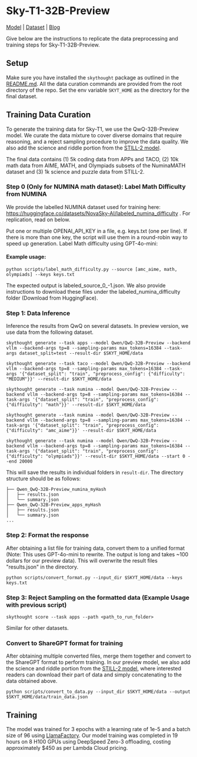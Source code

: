 # Sky-T1-32B-Preview 

[Model](https://huggingface.co/NovaSky-AI/Sky-T1-32B-Preview) | [Dataset](https://huggingface.co/datasets/NovaSky-AI/Sky-T1_data_17k) | [Blog](https://novasky-ai.github.io/posts/sky-t1/)

Give below are the instructions to replicate the data preprocessing and training steps for Sky-T1-32B-Preview. 

## Setup

Make sure you have installed the `skythought` package as outlined in the [README.md](/README.md#usage). All the data curation commands are provided from the root directory of the repo.
Set the env variable `SKYT_HOME` as the directory for the final dataset. 

## Training Data Curation

To generate the training data for Sky-T1, we use the QwQ-32B-Preview model. We curate the data mixture to cover diverse domains that require reasoning, and a reject sampling procedure to improve the data quality. We also add the science and riddle portion from the [STILL-2 model](https://arxiv.org/pdf/2412.09413).

The final data contains (1) 5k coding data from APPs and TACO, (2) 10k math data from AIME, MATH, and Olympiads subsets of the NuminaMATH dataset and (3) 1k science and puzzle data from STILL-2.

### Step 0 (Only for NUMINA math dataset): Label Math Difficulty from NUMINA

We provide the labelled NUMINA dataset used for training here: https://huggingface.co/datasets/NovaSky-AI/labeled_numina_difficulty . For replication, read on below.

Put one or multiple OPENAI_API_KEY in a file, e.g. keys.txt (one per line). If there is more than one key, the script will use them in a round-robin way to speed up generation. Label Math difficulty using GPT-4o-mini: 
#### Example usage: 
```
python scripts/label_math_difficulty.py --source [amc_aime, math, olympiads] --keys keys.txt
```
The expected output is labeled_source_0_-1.json. We also provide instructions to download these files under the labeled_numina_difficulty folder (Download from HuggingFace).

### Step 1: Data Inference
Inference the results from QwQ on several datasets. In preview version, we use data from the following dataset.

```shell
skythought generate --task apps --model Qwen/QwQ-32B-Preview --backend vllm --backend-args tp=8 --sampling-params max_tokens=16384 --task-args dataset_split=test --result-dir $SKYT_HOME/data

skythought generate --task taco --model Qwen/QwQ-32B-Preview --backend vllm --backend-args tp=8 --sampling-params max_tokens=16384 --task-args '{"dataset_split": "train", "preprocess_config": {"difficulty": "MEDIUM"}}' --result-dir $SKYT_HOME/data

skythought generate --task numina --model Qwen/QwQ-32B-Preview --backend vllm --backend-args tp=8 --sampling-params max_tokens=16384 --task-args '{"dataset_split": "train", "preprocess_config": {"difficulty": "math"}}' --result-dir $SKYT_HOME/data

skythought generate --task numina --model Qwen/QwQ-32B-Preview --backend vllm --backend-args tp=8 --sampling-params max_tokens=16384 --task-args '{"dataset_split": "train", "preprocess_config": {"difficulty": "amc_aime"}}' --result-dir $SKYT_HOME/data

skythought generate --task numina --model Qwen/QwQ-32B-Preview --backend vllm --backend-args tp=8 --sampling-params max_tokens=16384 --task-args '{"dataset_split": "train", "preprocess_config": {"difficulty": "olympiads"}}' --result-dir $SKYT_HOME/data --start 0 --end 20000
```

This will save the results in individual folders in `result-dir`. The directory structure should be as follows:

```
├── Qwen_QwQ-32B-Preview_numina_myHash
│   ├── results.json
│   └── summary.json
├── Qwen_QwQ-32B-Preview_apps_myHash
│   ├── results.json
│   └── summary.json
...
```

### Step 2: Format the response
After obtaining a list file for training data, convert them to a unified format (Note: This uses GPT-4o-mini to rewrite. The output is long and takes ~100 dollars for our preview data). 
This will overwrite the result files "results.json" in the directory. 

```shell
python scripts/convert_format.py --input_dir $SKYT_HOME/data --keys keys.txt
```

### Step 3: Reject Sampling on the formatted data (Example Usage with previous script)

```shell 
skythought score --task apps --path <path_to_run_folder>
```
Similar for other datasets.

### Convert to ShareGPT format for training
After obtaining multiple converted files, merge them together and convert to the ShareGPT format to perform training. In our preview model, we also add the science and riddle portion from the [STILL-2 model](https://arxiv.org/pdf/2412.09413), where interested readers can download their part of data and simply concatenating to the data obtained above.

```shell
python scripts/convert_to_data.py --input_dir $SKYT_HOME/data --output $SKYT_HOME/data/train_data.json
```

## Training

The model was trained for 3 epochs with a learning rate of 1e-5 and a batch size of 96 using [LlamaFactory](https://github.com/hiyouga/LLaMA-Factory). Our model training was completed in 19 hours on 8 H100 GPUs using DeepSpeed Zero-3 offloading, costing approximately $450 as per Lambda Cloud pricing. 
